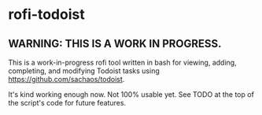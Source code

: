 # rofi-todoist
## WARNING: THIS IS A WORK IN PROGRESS. 
This is a work-in-progress rofi tool written in bash for viewing, adding, completing, and modifying Todoist tasks using https://github.com/sachaos/todoist. 

It's kind working enough now. Not 100% usable yet. See TODO at the top of the script's code for future features.

